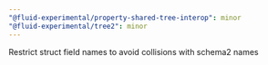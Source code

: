 ```yaml
---
"@fluid-experimental/property-shared-tree-interop": minor
"@fluid-experimental/tree2": minor
---
```


Restrict struct field names to avoid collisions with schema2 names
